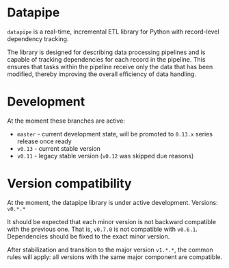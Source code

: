 # Datapipe

`datapipe` is a real-time, incremental ETL library for Python with record-level dependency tracking.

The library is designed for describing data processing pipelines and is capable
of tracking dependencies for each record in the pipeline. This ensures that
tasks within the pipeline receive only the data that has been modified, thereby
improving the overall efficiency of data handling.

# Development

At the moment these branches are active:

* `master` - current development state, will be promoted to `0.13.x` series
  release once ready
* `v0.13` - current stable version
* `v0.11` - legacy stable version (`v0.12` was skipped due reasons)

# Version compatibility

At the moment, the datapipe library is under active development. Versions:
`v0.*.*`

It should be expected that each minor version is not backward compatible with
the previous one. That is, `v0.7.0` is not compatible with `v0.6.1`. Dependencies
should be fixed to the exact minor version.

After stabilization and transition to the major version `v1.*.*`, the common
rules will apply: all versions with the same major component are compatible.
